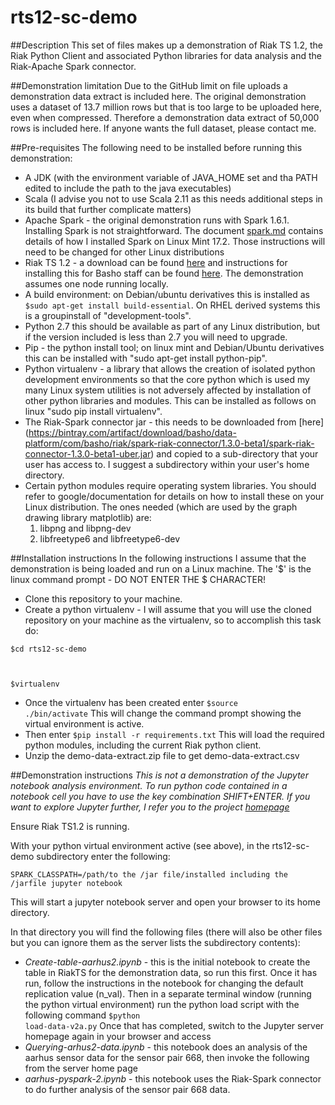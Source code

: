# rts12-sc-demo
##Description
This set of files makes up a demonstration of Riak TS 1.2, the Riak Python Client and associated Python libraries for data analysis and the Riak-Apache Spark connector.

##Demonstration limitation
Due to the GitHub limit on file uploads a demonstration data extract is included here.  The original demonstration uses a dataset of 13.7 million rows but that is too large to be uploaded here, even when compressed.  Therefore a demonstration data extract of 50,000 rows is included here. If anyone wants the full dataset, please contact me.

##Pre-requisites
The following need to be installed before running this demonstration:
* A JDK (with the environment variable of JAVA_HOME set and tha PATH edited to include the path to the java executables)
* Scala (I advise you not to use Scala 2.11 as this needs additional steps in its build that further complicate matters)
* Apache Spark - the original demonstration runs with Spark 1.6.1.  Installing Spark is not straightforward.  The document [spark.md](./spark.md) contains details of how I installed Spark on Linux Mint 17.2.  Those instructions will need to be changed for other Linux distributions
* Riak TS 1.2 - a download can be found [here](https://help.basho.com/entries/109111966-1-2-0-Release) and instructions for installing this for Basho staff can be found [here](http://docs.basho.com/riak/ts/1.2.0/installing/).  The demonstration assumes one node running locally.
* A build environment:  on Debian/ubuntu derivatives this is installed as <code>$sudo apt-get install build-essential</code>.  On RHEL derived systems this is a groupinstall of "development-tools".
* Python 2.7 this should be available as part of any Linux distribution, but if the version included is less than 2.7 you will need to upgrade.
* Pip - the python install tool; on linux mint and Debian/Ubuntu derivatives this can be installed with "sudo apt-get install python-pip".
* Python virtualenv - a library that allows the creation of isolated python development environments so that the core python which is used my many Linux system utilities is not adversely affected by installation of other python libraries and modules.  This can be installed as follows on linux "sudo pip install virtualenv".
* The Riak-Spark connector jar - this needs to be downloaded from [here] (https://bintray.com/artifact/download/basho/data-platform/com/basho/riak/spark-riak-connector/1.3.0-beta1/spark-riak-connector-1.3.0-beta1-uber.jar)
and copied to a sub-directory that your user has access to.  I suggest a subdirectory within your user's home directory.
* Certain python modules require operating system libraries.  You should refer to google/documentation for details on how to install these on your Linux distribution.  The ones needed (which are used by the graph drawing library matplotlib) are:
  1. libpng and libpng-dev
  2. libfreetype6 and libfreetype6-dev

##Installation instructions
In the following instructions I assume that the demonstration is being loaded and run on a Linux machine.  The '$' is the linux command prompt - DO NOT ENTER THE $ CHARACTER!
* Clone this repository to your machine.
* Create a python virtualenv - I will assume that you will use the cloned repository on your machine as the virtualenv, so to accomplish this task do:

<code>$cd rts12-sc-demo

$virtualenv</code>
* Once the virtualenv has been created enter <code>$source ./bin/activate</code>  This will change the command prompt showing the virtual environment is active.
* Then enter <code>$pip install -r requirements.txt</code> This will load the required python modules, including the current Riak python client.
* Unzip the demo-data-extract.zip file to get demo-data-extract.csv 

##Demonstration instructions
_This is not a demonstration of the Jupyter notebook analysis environment.  To run python code contained in a notebook cell you have to use the key combination SHIFT+ENTER.  If you want to explore Jupyter further, I refer you to the project [homepage](http://jupyter.org)_

Ensure Riak TS1.2 is running.

With your python virtual environment active (see above), in the rts12-sc-demo subdirectory enter the following:

<code>SPARK_CLASSPATH=/path/to the /jar file/installed including the /jarfile jupyter notebook</code>

This will start a jupyter notebook server and open your browser to its home directory.  

In that directory you will find the following files (there will also be other files but you can ignore them as the server lists the subdirectory contents):
* _Create-table-aarhus2.ipynb_ - this is the initial notebook to create the table in RiakTS for the demonstration data, so run this first.  Once it has run, follow the instructions in the notebook for changing the default replication value (n_val).  Then in a separate terminal window (running the python virtual environment) run the python load script with the following command <code>$python load-data-v2a.py</code>  Once that has completed, switch to the Jupyter server homepage again in your browser and access
* _Querying-arhus2-data.ipynb_ - this notebook does an analysis of the aarhus sensor data for the sensor pair 668, then invoke the following from the server home page
* _aarhus-pyspark-2.ipynb_ - this notebook uses the Riak-Spark connector to do further analysis of the sensor pair 668 data.


